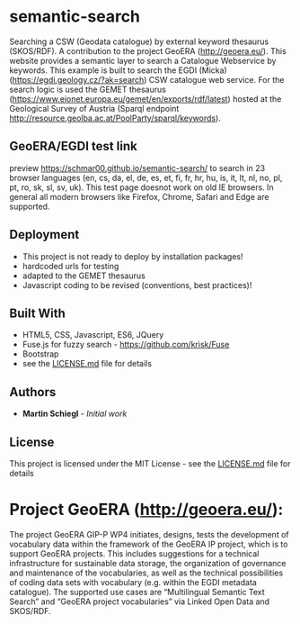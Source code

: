 # semantic-search
Searching a CSW (Geodata catalogue) by external keyword thesaurus (SKOS/RDF). A contribution to the project GeoERA (http://geoera.eu/).
This website provides a semantic layer to search a Catalogue Webservice by keywords. This example is built to search the EGDI (Micka) (https://egdi.geology.cz/?ak=search) CSW catalogue web service. For the search logic is used the GEMET thesaurus (https://www.eionet.europa.eu/gemet/en/exports/rdf/latest) hosted at the Geological Survey of Austria (Sparql endpoint http://resource.geolba.ac.at/PoolParty/sparql/keywords).

## GeoERA/EGDI test link
preview https://schmar00.github.io/semantic-search/ to search in 23 browser languages (en, cs, da, el, de, es, et, fi, fr, hr, hu, is, it, lt, nl, no, pl, pt, ro, sk, sl, sv, uk). This test page doesnot work on old IE browsers. In general all modern browsers like Firefox, Chrome, Safari and Edge are supported.

## Deployment
* This project is not ready to deploy by installation packages!
* hardcoded urls for testing
* adapted to the GEMET thesaurus
* Javascript coding to be revised (conventions, best practices)!

## Built With
* HTML5, CSS, Javascript, ES6, JQuery
* Fuse.js for fuzzy search - https://github.com/krisk/Fuse
* Bootstrap
* see the [LICENSE.md](LICENSE) file for details

## Authors
* **Martin Schiegl** - *Initial work* 

## License
This project is licensed under the MIT License - see the [LICENSE.md](LICENSE) file for details

# Project GeoERA (http://geoera.eu/):
The project GeoERA GIP-P WP4 initiates, designs, tests the development of vocabulary data within the framework of the GeoERA IP project, which is to support GeoERA projects. This includes suggestions for a technical infrastructure for sustainable data storage, the organization of governance and maintenance of the vocabularies, as well as the technical possibilities of coding data sets with vocabulary (e.g. within the EGDI metadata catalogue). The supported use cases are “Multilingual Semantic Text Search” and “GeoERA project vocabularies” via Linked Open Data and SKOS/RDF.

